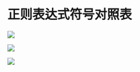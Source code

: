 # 正则表达式符号对照表

![](https://s21.ax1x.com/2024/04/21/pkpUplT.png)

![](https://s21.ax1x.com/2024/04/21/pkpU96U.png)

![](https://s21.ax1x.com/2024/04/21/pkpUim4.png)
